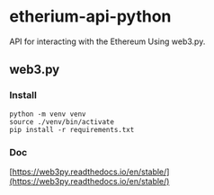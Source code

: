 # etherium-api-python

API for interacting with the Ethereum  Using  web3.py.


## web3.py

### Install
```
python -m venv venv
source ./venv/bin/activate
pip install -r requirements.txt

```
### Doc
[https://web3py.readthedocs.io/en/stable/](https://web3py.readthedocs.io/en/stable/)
